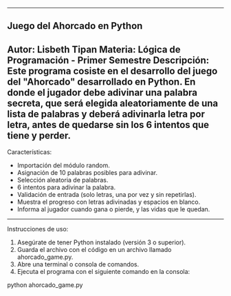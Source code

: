 ------------------------------------------------------------------------------------------------------
Juego del Ahorcado en Python
------------------------------------------------------------------------------------------------------

Autor: Lisbeth Tipan
Materia: Lógica de Programación - Primer Semestre
Descripción: Este programa cosiste en el desarrollo del juego del "Ahorcado" desarrollado en Python. En donde el jugador debe adivinar una palabra secreta, que será elegida aleatoriamente de una lista de palabras y deberá adivinarla letra por letra, antes de quedarse sin los 6 intentos que tiene y perder.
------------------------------------------------------------------------------------------------------
Características:
- Importación del módulo random.
- Asignación de 10 palabras posibles para adivinar.
- Selección aleatoria de palabras.
- 6 intentos para adivinar la palabra.
- Validación de entrada (solo letras, una por vez y sin repetirlas).
- Muestra el progreso con letras adivinadas y espacios en blanco.
- Informa al jugador cuando gana o pierde, y las vidas que le quedan.
------------------------------------------------------------------------------------------------------
Instrucciones de uso:
1. Asegúrate de tener Python instalado (versión 3 o superior).
2. Guarda el archivo con el código en un archivo llamado ahorcado_game.py.
3. Abre una terminal o consola de comandos.
4. Ejecuta el programa con el siguiente comando en la consola:

  python ahorcado_game.py 